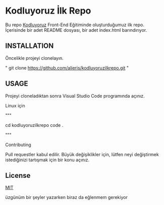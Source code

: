 # Kodluyoruz İlk Repo
Bu repo [Kodluyoruz](https://abilinkverdinizdebenmiyazmadim.com) Front-End Eğitiminde oluşturduğumuz ilk repo. İçerisinde bir adet README dosyası, bir adet index.html barındırıyor.


## INSTALLATION

Öncelikle projeyi clonelayın.

" git clone https://github.com/alieris/kodluyoruzilkrepo.git " 


## USAGE

Projeyi cloneladıktan sonra Visual Studio Code programında açınız.

Linux için

""" 

cd kodluyoruzilkrepo
code . 

"""

Contributing

Pull requestler kabul edilir. Büyük değişiklikler için, lütfen neyi değiştirmek istediğinizi tartışmak için bir konu açınız.

## License

[MIT](https://mit.gov.tr)

üzgünüm bir şeyler yazarken biraz da eğlenmem gerekiyor